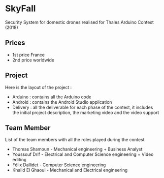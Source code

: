 # SkyFall
Security System for domestic drones realised for Thales Arduino Contest (2018)

## Prices
- 1st price France
- 2nd price worldwide

## Project

Here is the layout of the project :
- Arduino : contains all the Arduino code
- Android : contains the Android Studio application
- Delivery : all the deliverable for each phase of the contest, it includes the initial project description, the marketing video and the video support  

## Team Member

List of the team members with all the roles played during the contest

- Thomas Shamoun - Mechanical engineering + Business Analyst
- Youssouf Drif - Electrical and Computer Science engineering + Video editing
- Félix Dallidet - Computer Science engineering
- Khalid El Ghaoui - Mechanical and Electrical engineering

